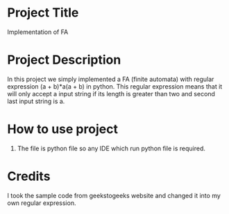# Project Title
Implementation of FA
# Project Description
In this project we simply implemented a FA (finite automata) with regular expression (a + b)*a(a + b) in python. This regular expression means that it will only accept a input string if its length is greater than two and second last input string is a.
# How to use project
1. The file is python file so any IDE which run python file is required.
# Credits
I took the sample code from geekstogeeks website and changed it into my own regular expression. 
